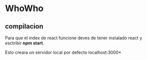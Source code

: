 # WhoWho
## compilacion

Para que el index de react funcione deves de tener instalado react y esctribir **npm start**.

Esto creara un servidor local por defecto localhost:3000*
